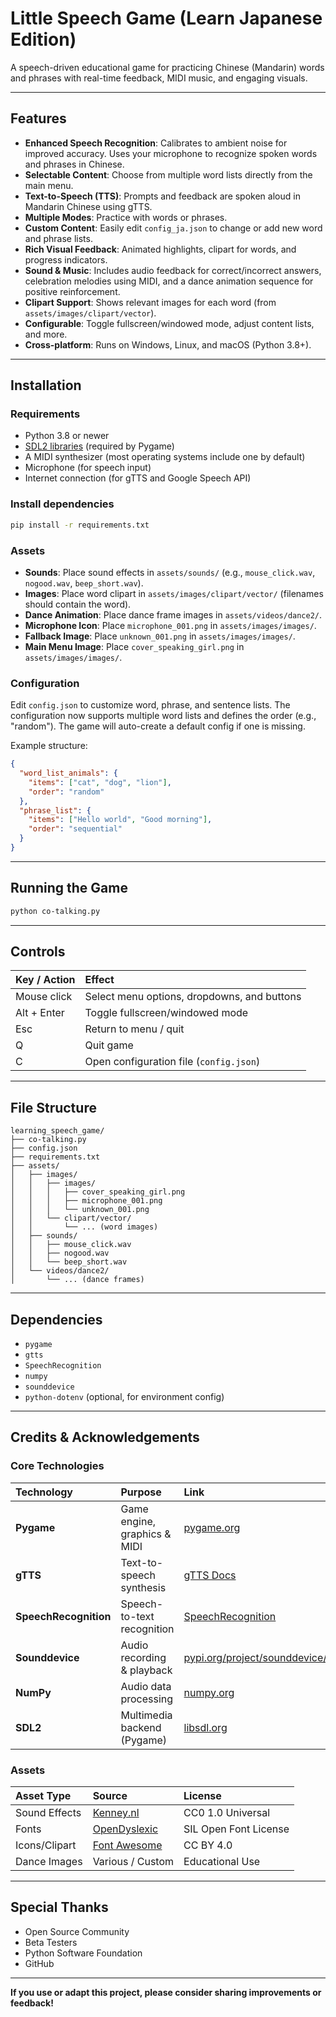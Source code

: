 # Little Speech Game (Learn Japanese Edition)

A speech-driven educational game for practicing Chinese (Mandarin) words and phrases with real-time feedback, MIDI music, and engaging visuals.

-----

## Features

  - **Enhanced Speech Recognition**: Calibrates to ambient noise for improved accuracy. Uses your microphone to recognize spoken words and phrases in Chinese.
  - **Selectable Content**: Choose from multiple word lists directly from the main menu.
  - **Text-to-Speech (TTS)**: Prompts and feedback are spoken aloud in Mandarin Chinese using gTTS.
  - **Multiple Modes**: Practice with words or phrases.
  - **Custom Content**: Easily edit `config_ja.json` to change or add new word and phrase lists.
  - **Rich Visual Feedback**: Animated highlights, clipart for words, and progress indicators.
  - **Sound & Music**: Includes audio feedback for correct/incorrect answers, celebration melodies using MIDI, and a dance animation sequence for positive reinforcement.
  - **Clipart Support**: Shows relevant images for each word (from `assets/images/clipart/vector`).
  - **Configurable**: Toggle fullscreen/windowed mode, adjust content lists, and more.
  - **Cross-platform**: Runs on Windows, Linux, and macOS (Python 3.8+).

-----

## Installation

### Requirements

  - Python 3.8 or newer
  - [SDL2 libraries](https://www.libsdl.org/) (required by Pygame)
  - A MIDI synthesizer (most operating systems include one by default)
  - Microphone (for speech input)
  - Internet connection (for gTTS and Google Speech API)

### Install dependencies

```bash
pip install -r requirements.txt
```

### Assets

  - **Sounds**: Place sound effects in `assets/sounds/` (e.g., `mouse_click.wav`, `nogood.wav`, `beep_short.wav`).
  - **Images**: Place word clipart in `assets/images/clipart/vector/` (filenames should contain the word).
  - **Dance Animation**: Place dance frame images in `assets/videos/dance2/`.
  - **Microphone Icon**: Place `microphone_001.png` in `assets/images/images/`.
  - **Fallback Image**: Place `unknown_001.png` in `assets/images/images/`.
  - **Main Menu Image**: Place `cover_speaking_girl.png` in `assets/images/images/`.

### Configuration

Edit `config.json` to customize word, phrase, and sentence lists. The configuration now supports multiple word lists and defines the order (e.g., "random"). The game will auto-create a default config if one is missing.

Example structure:

```json
{
  "word_list_animals": {
    "items": ["cat", "dog", "lion"],
    "order": "random"
  },
  "phrase_list": {
    "items": ["Hello world", "Good morning"],
    "order": "sequential"
  }
}
```

-----

## Running the Game

```bash
python co-talking.py
```

-----

## Controls

| Key / Action | Effect |
| :--- | :--- |
| Mouse click | Select menu options, dropdowns, and buttons |
| Alt + Enter | Toggle fullscreen/windowed mode |
| Esc | Return to menu / quit |
| Q | Quit game |
| C | Open configuration file (`config.json`) |

-----

## File Structure

```
learning_speech_game/
├── co-talking.py
├── config.json
├── requirements.txt
├── assets/
│   ├── images/
│   │   ├── images/
│   │   │   ├── cover_speaking_girl.png
│   │   │   ├── microphone_001.png
│   │   │   └── unknown_001.png
│   │   └── clipart/vector/
│   │       └── ... (word images)
│   ├── sounds/
│   │   ├── mouse_click.wav
│   │   ├── nogood.wav
│   │   └── beep_short.wav
│   └── videos/dance2/
│       └── ... (dance frames)
```

-----

## Dependencies

  - `pygame`
  - `gtts`
  - `SpeechRecognition`
  - `numpy`
  - `sounddevice`
  - `python-dotenv` (optional, for environment config)

-----

## Credits & Acknowledgements

### Core Technologies

| Technology | Purpose | Link |
| :--- | :--- | :--- |
| **Pygame** | Game engine, graphics & MIDI | [pygame.org](https://www.pygame.org) |
| **gTTS** | Text-to-speech synthesis | [gTTS Docs](https://gtts.readthedocs.io) |
| **SpeechRecognition**| Speech-to-text recognition | [SpeechRecognition](https://pypi.org/project/SpeechRecognition/) |
| **Sounddevice** | Audio recording & playback | [pypi.org/project/sounddevice/](https://pypi.org/project/sounddevice/) |
| **NumPy** | Audio data processing | [numpy.org](https://numpy.org) |
| **SDL2** | Multimedia backend (Pygame) | [libsdl.org](https://www.libsdl.org) |

### Assets

| Asset Type | Source | License |
| :--- | :--- | :--- |
| Sound Effects | [Kenney.nl](https://kenney.nl/assets) | CC0 1.0 Universal |
| Fonts | [OpenDyslexic](https://opendyslexic.org) | SIL Open Font License |
| Icons/Clipart | [Font Awesome](https://fontawesome.com) | CC BY 4.0 |
| Dance Images | Various / Custom | Educational Use |

-----

## Special Thanks

  - Open Source Community
  - Beta Testers
  - Python Software Foundation
  - GitHub

-----

**If you use or adapt this project, please consider sharing improvements or feedback\!**